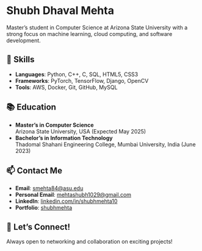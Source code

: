 # Shubh Dhaval Mehta

Master’s student in Computer Science at Arizona State University with a strong focus on machine learning, cloud computing, and software development.

## 🔧 Skills
- **Languages**: Python, C++, C, SQL, HTML5, CSS3
- **Frameworks**: PyTorch, TensorFlow, Django, OpenCV
- **Tools**: AWS, Docker, Git, GitHub, MySQL

## 📚 Education
- **Master’s in Computer Science**  
  Arizona State University, USA (Expected May 2025)
- **Bachelor’s in Information Technology**  
  Thadomal Shahani Engineering College, Mumbai University, India (June 2023)

## 📫 Contact Me
- **Email**: [smehta84@asu.edu](mailto:smehta84@asu.edu)
- **Personal Email**: [mehtashubh1029@gmail.com](mailto:mehtashubh1029@gmail.com)
- **LinkedIn**: [linkedin.com/in/shubhmehta10](https://www.linkedin.com/in/shubhmehta10)
- **Portfolio**: [shubhmehta]([https://github.com/shubhmehta10](https://shubhmehta10.github.io/Shubh-Mehta/))

## 🤝 Let’s Connect!
Always open to networking and collaboration on exciting projects!
